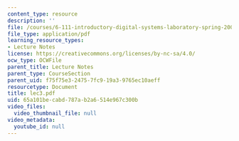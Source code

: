 ```yaml
---
content_type: resource
description: ''
file: /courses/6-111-introductory-digital-systems-laboratory-spring-2006/65a101becabd787ab2a6514e967c300b_lec3.pdf
file_type: application/pdf
learning_resource_types:
- Lecture Notes
license: https://creativecommons.org/licenses/by-nc-sa/4.0/
ocw_type: OCWFile
parent_title: Lecture Notes
parent_type: CourseSection
parent_uid: f75f75e3-2475-7fc9-19a3-9765ec10aeff
resourcetype: Document
title: lec3.pdf
uid: 65a101be-cabd-787a-b2a6-514e967c300b
video_files:
  video_thumbnail_file: null
video_metadata:
  youtube_id: null
---
```

